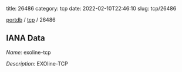 title: 26486
category: tcp
date: 2022-02-10T22:46:10
slug: tcp/26486

[portdb](/) / [tcp](/category/tcp.html) / 26486


## IANA Data

_Name:_ exoline-tcp

_Description:_ EXOline-TCP

